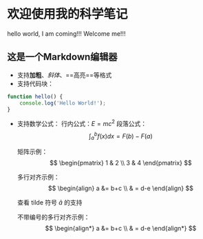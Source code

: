 
# 欢迎使用我的科学笔记
hello world, I am coming!!! Welcome me!!!

## 这是一个Markdown编辑器

- 支持**加粗**、*斜体*、==高亮==等格式
- 支持代码块：
```javascript
function hello() {
    console.log('Hello World!');
}
```
- 支持数学公式：
  行内公式：$E = mc^2$
  段落公式：
  $$
  \int_a^b f(x)dx = F(b) - F(a)
  $$
  
  矩阵示例：
  $$
  \begin{pmatrix}
  1 & 2 \\
  3 & 4
  \end{pmatrix}
  $$

  多行对齐示例：
  $$
  \begin{align}
  a &= b+c \\
  & = d-e
  \end{align}
  $$

  查看 tilde 符号 $\tilde{a}$ 的支持

  不带编号的多行对齐示例：
  $$
  \begin{align*}
  a &= b+c \\
  & = d-e
  \end{align*}
  $$

